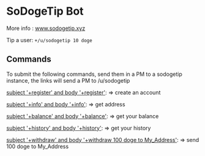 # SoDogeTip Bot 

More info : www.sodogetip.xyz

Tip a user: `+/u/sodogetip 10 doge`

## Commands 
To submit the following commands, send them in a PM to a sodogetip instance, the links will send a PM to /u/sodogetip

[subject '+register' and body '+register'](https://www.reddit.com/message/compose?to=sodogetip&subject=%2Bregister&message=%2Bregister):
    => create an account


[subject '+info' and body '+info'](https://www.reddit.com/message/compose?to=sodogetip&subject=%2Binfo&message=%2Binfo):
    => get address
   
[subject '+balance' and body '+balance'](https://www.reddit.com/message/compose?to=sodogetip&subject=%2Bbalance&message=%2Bbalance):
    => get your balance

[subject '+history' and body '+history'](https://www.reddit.com/message/compose?to=sodogetip&subject=%2Bhistory&message=%2Bhistory):
    => get your history
  
[subject '+withdraw' and body '+withdraw 100 doge to My_Address'](https://www.reddit.com/message/compose?to=sodogetip&subject=%2Bwithdraw&message=%2Bwithdraw%20100%20doge%20to%20My_Address):
    => send 100 doge to My_Address
